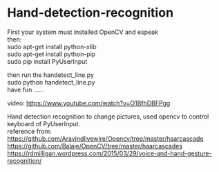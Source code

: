 # Hand-detection-recognition
First your system must installed OpenCV and espeak                                                                                                                               
then:                                                                                                                                                                        
sudo apt-get install python-xlib                                                                                                                                  
sudo apt-get install python-pip                                                                                                                                          
sudo pip install PyUserInput

then run the handetect_line.py                                                                                                     
sudo python handetect_line.py                                                                                                                                       
have fun ......

video: https://www.youtube.com/watch?v=O1BfhDBFPgg

Hand detection recognition to change pictures, used opencv to control keyboard of PyUserInput.                                                  
reference from:                                                                                                             
https://github.com/Aravindlivewire/Opencv/tree/master/haarcascade  
https://github.com/Balaje/OpenCV/tree/master/haarcascades  
https://rdmilligan.wordpress.com/2015/03/29/voice-and-hand-gesture-recognition/
